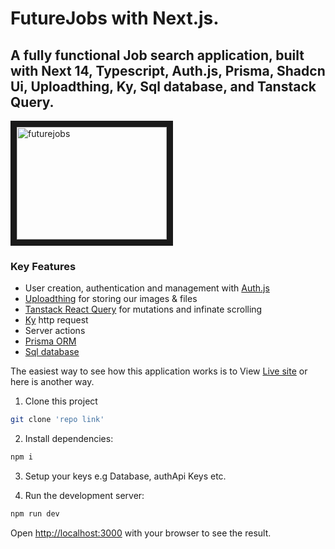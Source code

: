 # FutureJobs with Next.js.

## A fully functional Job search application, built with Next 14, Typescript, Auth.js, Prisma, Shadcn Ui, Uploadthing, Ky, Sql database, and Tanstack Query.

<img src="" height="180" width="240" alt="futurejobs" border="10"/>

### Key Features

- User creation, authentication and management with [Auth.js](https://authjs.dev/)
- [Uploadthing](https://uploadthing.com/) for storing our images & files
- [Tanstack React Query](https://tanstack.com/query/latest) for mutations and infinate scrolling
- [Ky](https://www.npmjs.com/package/ky) http request
- Server actions
- [Prisma ORM](https://next-auth.js.org/v3/adapters/prisma)
- [Sql database](https://aiven.io/)

The easiest way to see how this application works is to View [Live site](https://futurejobs.vercel.app/) or here is another way.

1. Clone this project

```bash
git clone 'repo link'

```

2. Install dependencies:

```bash
npm i

```

3. Setup your keys e.g Database, authApi Keys etc.

4. Run the development server:

```bash
npm run dev

```

Open [http://localhost:3000](http://localhost:3000) with your browser to see the result.
